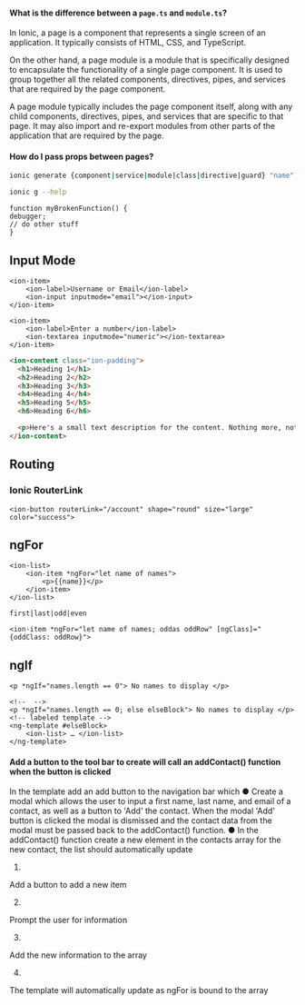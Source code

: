 #### What is the difference between a `page.ts` and `module.ts`?

In Ionic, a page is a component that represents a single screen of an application. It typically
consists of HTML, CSS, and TypeScript.

On the other hand, a page module is a module that is specifically designed to encapsulate the
functionality of a single page component. It is used to group together all the related components,
directives, pipes, and services that are required by the page component.

A page module typically includes the page component itself, along with any child components,
directives, pipes, and services that are specific to that page. It may also import and re-export
modules from other parts of the application that are required by the page.


#### How do I pass props between pages?




```bash
ionic generate {component|service|module|class|directive|guard} "name"

ionic g --help
```

    function myBrokenFunction() {
    debugger;
    // do other stuff
    }

## Input Mode

    <ion-item>
        <ion-label>Username or Email</ion-label>
        <ion-input inputmode="email"></ion-input>
    </ion-item>

    <ion-item>
        <ion-label>Enter a number</ion-label>
        <ion-textarea inputmode="numeric"></ion-textarea>
    </ion-item>

```html
<ion-content class="ion-padding">
  <h1>Heading 1</h1>
  <h2>Heading 2</h2>
  <h3>Heading 3</h3>
  <h4>Heading 4</h4>
  <h5>Heading 5</h5>
  <h6>Heading 6</h6>

  <p>Here's a small text description for the content. Nothing more, nothing less.</p>
</ion-content>
```


## Routing

### Ionic RouterLink

    <ion-button routerLink="/account" shape="round" size="large" color="success">


## ngFor


    <ion-list>
        <ion-item *ngFor="let name of names">
            <p>{{name}}</p>
        </ion-item>
    </ion-list>

    first|last|odd|even

    <ion-item *ngFor="let name of names; oddas oddRow" [ngClass]="{oddClass: oddRow}">

## ngIf

    <p *ngIf="names.length == 0"> No names to display </p>

    <!--  -->
    <p *ngIf="names.length == 0; else elseBlock"> No names to display </p>
    <!-- labeled template -->
    <ng-template #elseBlock>
        <ion-list> … </ion-list>
    </ng-template>


#### Add a button to the tool bar to create will call an addContact() function when the button is clicked

In the template add an add button to the navigation bar which
● Create a modal which allows the user to input a first name, last name, and email of a
contact, as well as a button to 'Add' the contact. When the modal 'Add' button is clicked
the modal is dismissed and the contact data from the modal must be passed back to the
addContact() function.
● In the addContact() function create a new element in the contacts array for the new
contact, the list should automatically update

1.
Add a button to add a new item

2.
Prompt the user for information

3.
Add the new information to the array

4.
The template will automatically update as ngFor is bound to the array
